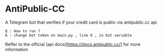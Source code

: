 # AntiPublic-CC
A Telegram bot that verifies if your credit card is public via antipublic.cc api

```
Q : How to run ? 
A : change bot token on main.py , line 6 , in bot variable 
```

Reffer to the official (api docs)[https://docs.antipublic.cc/] for more information
